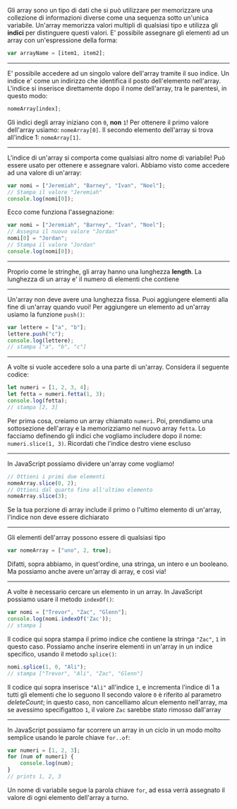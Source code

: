 Gli array sono un tipo di dati che si può utilizzare per memorizzare una collezione di informazioni diverse come una sequenza sotto un'unica variabile.
Un'array memorizza valori multipli di qualsiasi tipo e utilizza gli **indici** per distinguere questi valori.
E' possibile assegnare gli elementi ad un array con un'espressione della forma:
```javascript
var arrayName = [item1, item2];
```

---

E' possibile accedere ad un singolo valore dell'array tramite il suo indice.
Un indice e' come un indirizzo che identifica il posto dell'elemento nell'array.
L'indice si inserisce direttamente dopo il nome dell'array, tra le parentesi, in questo modo:
```javascript
nomeArray[index];
```
Gli indici degli array iniziano con `0`, **non** `1`! Per ottenere il primo valore dell'array usiamo: `nomeArray[0]`.
Il secondo elemento dell'array si trova all'indice 1: `nomeArray[1]`.

---

L'indice di un'array si comporta come qualsiasi altro nome di variabile!
Può essere usato per ottenere e assegnare valori.
Abbiamo visto come accedere ad una valore di un'array:
```javascript
var nomi = ["Jeremiah", "Barney", "Ivan", "Noel"];
// Stampa il valore "Jeremiah"
console.log(nomi[0]);
```
Ecco come funziona l'assegnazione:
```javascript
var nomi = ["Jeremiah", "Barney", "Ivan", "Noel"];
// Assegna il nuovo valore "Jordan"
nomi[0] = "Jordan";
// Stampa il valore "Jordan"
console.log(nomi[0]);
```

---

Proprio come le stringhe, gli array hanno una lunghezza **length**.
La lunghezza di un array e' il numero di elementi che contiene

---

Un'array non deve avere una lunghezza fissa.
Puoi aggiungere elementi alla fine di un'array quando vuoi!
Per aggiungere un elemento ad un'array usiamo la funzione `push()`:
```javascript
var lettere = ["a", "b"];
lettere.push("c");
console.log(lettere);
// stampa ["a", "b", "c"]
```

---

A volte si vuole accedere solo a una parte di un'array.
Considera il seguente codice:
```javascript
let numeri = [1, 2, 3, 4];
let fetta = numeri.fetta(1, 3);
console.log(fetta);
// stampa [2, 3]
```
Per prima cosa, creiamo un array chiamato `numeri`.
Poi, prendiamo una sottosezione dell'array e la memorizziamo nel nuovo array `fetta`.
Lo facciamo definendo gli indici che vogliamo includere dopo il nome: `numeri.slice(1, 3)`.
Ricordati che l'indice destro viene escluso

---

In JavaScript possiamo dividere un'array come vogliamo!
```javascript
// Ottieni i primi due elementi
nomeArray.slice(0, 2);
// Ottieni dal quarto fino all'ultimo elemento
nomeArray.slice(3);
```
Se la tua porzione di array include il primo o l'ultimo elemento di un'array, l'indice non deve essere dichiarato

---

Gli elementi dell'array possono essere di qualsiasi tipo
```javascript
var nomeArray = ["uno", 2, true];
```
Difatti, sopra abbiamo, in quest'ordine, una stringa, un intero e un booleano.
Ma possiamo anche avere un'array di array, e così via!

---

A volte è necessario cercare un elemento in un array.
In JavaScript possiamo usare il metodo `indexOf()`:
```javascript
var nomi = ["Trevor", "Zac", "Glenn"];
console.log(nomi.indexOf('Zac'));
// stampa 1
```
Il codice qui sopra stampa il primo indice che contiene la stringa `"Zac"`, `1` in questo caso.
Possiamo anche inserire elementi in un'array in un indice specifico, usando il metodo `splice()`:
```javascript
nomi.splice(1, 0, "Ali");
// stampa ["Trevor", "Ali", "Zac", "Glenn"]
```
Il codice qui sopra inserisce `"Ali"` all'indice `1`, e incrementa l'indice di 1 a tutti gli elementi che lo seguono
Il secondo valore `0` è riferito al parametro _deleteCount_; in questo caso, non cancelliamo alcun elemento nell'array, ma se avessimo specifigattoo `1`, il valore `Zac` sarebbe stato rimosso dall'array

---

In JavaScript possiamo far scorrere un array in un ciclo in un modo molto semplice usando le parole chiave `for..of`:
```javascript
var numeri = [1, 2, 3];
for (num of numeri) {
    console.log(num);
}
// prints 1, 2, 3 
```
Un nome di variabile segue la parola chiave `for`, ad essa verrà assegnato il valore di ogni elemento dell'array a turno.

